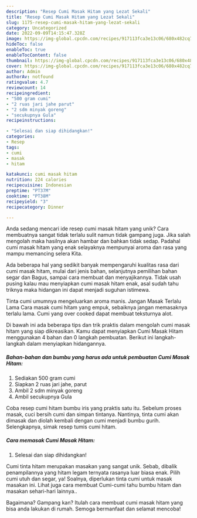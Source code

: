 ```yaml
---
description: "Resep Cumi Masak Hitam yang Lezat Sekali"
title: "Resep Cumi Masak Hitam yang Lezat Sekali"
slug: 1175-resep-cumi-masak-hitam-yang-lezat-sekali
category: Uncategorized
date: 2022-09-09T14:15:47.328Z
image: https://img-global.cpcdn.com/recipes/917113fca3e13c06/680x482cq70/cumi-masak-hitam-foto-resep-utama.jpg
hideToc: false
enableToc: true
enableTocContent: false
thumbnail: https://img-global.cpcdn.com/recipes/917113fca3e13c06/680x482cq70/cumi-masak-hitam-foto-resep-utama.jpg
cover: https://img-global.cpcdn.com/recipes/917113fca3e13c06/680x482cq70/cumi-masak-hitam-foto-resep-utama.jpg
author: Admin
authorAv: notfound
ratingvalue: 4.7
reviewcount: 14
recipeingredient:
- "500 gram cumi"
- "2 ruas jari jahe parut"
- "2 sdm minyak goreng"
- "secukupnya Gula"
recipeinstructions:

- "Selesai dan siap dihidangkan!"
categories:
- Resep
tags:
- cumi
- masak
- hitam

katakunci: cumi masak hitam 
nutrition: 224 calories
recipecuisine: Indonesian
preptime: "PT37M"
cooktime: "PT38M"
recipeyield: "3"
recipecategory: Dinner

---
```





Anda sedang mencari ide resep cumi masak hitam yang unik? Cara membuatnya sangat tidak terlalu sulit namun tidak gampang juga. Jika salah mengolah maka hasilnya akan hambar dan bahkan tidak sedap. Padahal cumi masak hitam yang enak selayaknya mempunyai aroma dan rasa yang mampu memancing selera Kita.





Ada beberapa hal yang sedikit banyak mempengaruhi kualitas rasa dari cumi masak hitam, mulai dari jenis bahan, selanjutnya pemilihan bahan segar dan Bagus, sampai cara membuat dan menyajikannya. Tidak usah pusing kalau mau menyiapkan cumi masak hitam enak,      asal sudah tahu triknya maka hidangan ini dapat menjadi suguhan istimewa.














Tinta cumi umumnya mengeluarkan aroma manis. Jangan Masak Terlalu Lama Cara masak cumi hitam yang empuk, sebaiknya jangan memasaknya terlalu lama. Cumi yang over cooked dapat membuat teksturnya alot.






Di bawah ini ada beberapa tips dan trik praktis dalam mengolah cumi masak hitam yang siap dikreasikan. Kamu dapat menyiapkan Cumi Masak Hitam menggunakan 4 bahan dan 0 langkah pembuatan. Berikut ini langkah-langkah dalam menyiapkan hidangannya.

<!--inarticleads1-->

##### Bahan-bahan dan bumbu yang harus ada untuk pembuatan Cumi Masak Hitam:

1. Sediakan 500 gram cumi
1. Siapkan 2 ruas jari jahe, parut
1. Ambil 2 sdm minyak goreng
1. Ambil secukupnya Gula


Coba resep cumi hitam bumbu iris yang praktis satu itu. Sebelum proses masak, cuci bersih cumi dan simpan tintanya. Nantinya, tinta cumi akan dimasak dan diolah kembali dengan cumi menjadi bumbu gurih. Selengkapnya, simak resep tumis cumi hitam. 

<!--inarticleads2-->

##### Cara memasak Cumi Masak Hitam:


1. Selesai dan siap dihidangkan!

Cumi tinta hitam merupakan masakan yang sangat unik. Sebab, dibalik penampilannya yang hitam legam ternyata rasanya luar biasa enak. Pilih cumi utuh dan segar, ya! Soalnya, diperlukan tinta cumi untuk masak masakan ini. Lihat juga cara membuat Cumi-cumi tahu bumbu hitam dan masakan sehari-hari lainnya.. 

Bagaimana? Gampang kan? Itulah cara membuat cumi masak hitam yang bisa anda lakukan di rumah. Semoga bermanfaat dan selamat mencoba!
